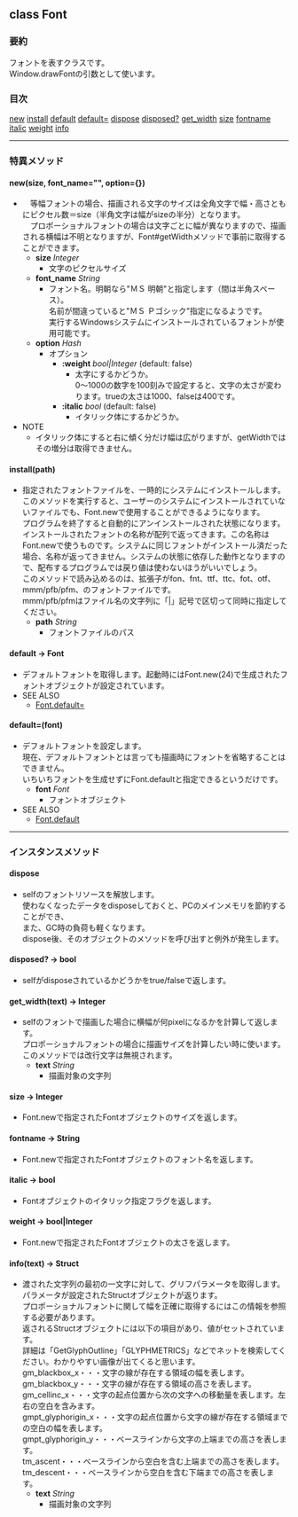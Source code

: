 ## class Font
### 要約

フォントを表すクラスです。  
Window.drawFontの引数として使います。

### 目次

<a href='#Font.new'>new</a>
<a href='#Font.install'>install</a>
<a href='#Font.default'>default</a>
<a href='#Font.default_3D'>default=</a>
<a href='#Font_23dispose'>dispose</a>
<a href='#Font_23disposed_3F'>disposed?</a>
<a href='#Font_23get_width'>get_width</a>
<a href='#Font_23size'>size</a>
<a href='#Font_23fontname'>fontname</a>
<a href='#Font_23italic'>italic</a>
<a href='#Font_23weight'>weight</a>
<a href='#Font_23info'>info</a>

----

### 特異メソッド

<a name='Font.new'></a>
#### new(size, font_name="", option={})
* 　等幅フォントの場合、描画される文字のサイズは全角文字で幅・高さともにピクセル数＝size（半角文字は幅がsizeの半分）となります。  
  　プロポーショナルフォントの場合は文字ごとに幅が異なりますので、描画される横幅は不明となりますが、Font#getWidthメソッドで事前に取得することができます。
  * **size** *Integer*
    * 文字のピクセルサイズ
  * **font_name** *String*
    * フォント名。明朝なら"ＭＳ 明朝"と指定します（間は半角スペース）。  
      名前が間違っていると"ＭＳ Ｐゴシック"指定になるようです。  
      実行するWindowsシステムにインストールされているフォントが使用可能です。
  * **option** *Hash*
    * オプション
      * **:weight** *bool|Integer* (default: false)
        * 太字にするかどうか。  
          0～1000の数字を100刻みで設定すると、文字の太さが変わります。trueの太さは1000、falseは400です。
      * **:italic** *bool* (default: false)
        * イタリック体にするかどうか。
* NOTE
  * イタリック体にすると右に傾く分だけ幅は広がりますが、getWidthではその増分は取得できません。





<a name='Font.install'></a>
#### install(path)
* 指定されたフォントファイルを、一時的にシステムにインストールします。  
  このメソッドを実行すると、ユーザーのシステムにインストールされていないファイルでも、Font.newで使用することができるようになります。  
  プログラムを終了すると自動的にアンインストールされた状態になります。  
  インストールされたフォントの名称が配列で返ってきます。この名称はFont.newで使うものです。システムに同じフォントがインストール済だった場合、名称が返ってきません。システムの状態に依存した動作となりますので、配布するプログラムでは戻り値は使わないほうがいいでしょう。  
  このメソッドで読み込めるのは、拡張子がfon、fnt、ttf、ttc、fot、otf、mmm/pfb/pfm、のフォントファイルです。  
  mmm/pfb/pfmはファイル名の文字列に「|」記号で区切って同時に指定してください。
  * **path** *String*
    * フォントファイルのパス




<a name='Font.default'></a>
#### default -> Font
* デフォルトフォントを取得します。起動時にはFont.new(24)で生成されたフォントオブジェクトが設定されています。
* SEE ALSO
  * <a href='#Font.default_3D'>Font.default=</a>





<a name='Font.default_3D'></a>
#### default=(font)
* デフォルトフォントを設定します。  
  現在、デフォルトフォントとは言っても描画時にフォントを省略することはできません。  
  いちいちフォントを生成せずにFont.defaultと指定できるというだけです。
  * **font** *Font*
    * フォントオブジェクト
* SEE ALSO
  * <a href='#Font.default'>Font.default</a>



----

### インスタンスメソッド

<a name='Font_23dispose'></a>
#### dispose
* selfのフォントリソースを解放します。  
  使わなくなったデータをdisposeしておくと、PCのメインメモリを節約することができ、  
  また、GC時の負荷も軽くなります。  
  dispose後、そのオブジェクトのメソッドを呼び出すと例外が発生します。




<a name='Font_23disposed_3F'></a>
#### disposed? -> bool
* selfがdisposeされているかどうかをtrue/falseで返します。




<a name='Font_23get_width'></a>
#### get_width(text) -> Integer
* selfのフォントで描画した場合に横幅が何pixelになるかを計算して返します。  
  プロポーショナルフォントの場合に描画サイズを計算したい時に使います。  
  このメソッドでは改行文字は無視されます。
  * **text** *String*
    * 描画対象の文字列




<a name='Font_23size'></a>
#### size -> Integer
* Font.newで指定されたFontオブジェクトのサイズを返します。




<a name='Font_23fontname'></a>
#### fontname -> String
* Font.newで指定されたFontオブジェクトのフォント名を返します。




<a name='Font_23italic'></a>
#### italic -> bool
* Fontオブジェクトのイタリック指定フラグを返します。




<a name='Font_23weight'></a>
#### weight -> bool|Integer
* Font.newで指定されたFontオブジェクトの太さを返します。




<a name='Font_23info'></a>
#### info(text) -> Struct
* 渡された文字列の最初の一文字に対して、グリフパラメータを取得します。パラメータが設定されたStructオブジェクトが返ります。  
  プロポーショナルフォントに関して幅を正確に取得するにはこの情報を参照する必要があります。  
  返されるStructオブジェクトには以下の項目があり、値がセットされています。  
  詳細は「GetGlyphOutline」「GLYPHMETRICS」などでネットを検索してください。わかりやすい画像が出てくると思います。  
  gm_blackbox_x・・・文字の線が存在する領域の幅を表します。  
  gm_blackbox_y・・・文字の線が存在する領域の高さを表します。  
  gm_cellinc_x・・・文字の起点位置から次の文字への移動量を表します。左右の空白を含みます。  
  gmpt_glyphorigin_x・・・文字の起点位置から文字の線が存在する領域までの空白の幅を表します。  
  gmpt_glyphorigin_y・・・ベースラインから文字の上端までの高さを表します。  
  tm_ascent・・・ベースラインから空白を含む上端までの高さを表します。  
  tm_descent・・・ベースラインから空白を含む下端までの高さを表します。
  * **text** *String*
    * 描画対象の文字列




